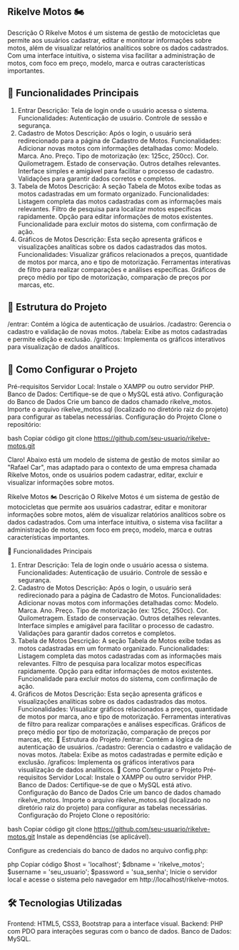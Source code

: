 ## Rikelve Motos 🏍️
Descrição
O Rikelve Motos é um sistema de gestão de motocicletas que permite aos usuários cadastrar, editar e monitorar informações sobre motos, além de visualizar relatórios analíticos sobre os dados cadastrados. Com uma interface intuitiva, o sistema visa facilitar a administração de motos, com foco em preço, modelo, marca e outras características importantes.

## 🎯 Funcionalidades Principais
1. Entrar
Descrição: Tela de login onde o usuário acessa o sistema.
Funcionalidades:
Autenticação de usuário.
Controle de sessão e segurança.
2. Cadastro de Motos
Descrição: Após o login, o usuário será redirecionado para a página de Cadastro de Motos.
Funcionalidades:
Adicionar novas motos com informações detalhadas como:
Modelo.
Marca.
Ano.
Preço.
Tipo de motorização (ex: 125cc, 250cc).
Cor.
Quilometragem.
Estado de conservação.
Outros detalhes relevantes.
Interface simples e amigável para facilitar o processo de cadastro.
Validações para garantir dados corretos e completos.
3. Tabela de Motos
Descrição: A seção Tabela de Motos exibe todas as motos cadastradas em um formato organizado.
Funcionalidades:
Listagem completa das motos cadastradas com as informações mais relevantes.
Filtro de pesquisa para localizar motos específicas rapidamente.
Opção para editar informações de motos existentes.
Funcionalidade para excluir motos do sistema, com confirmação de ação.
4. Gráficos de Motos
Descrição: Esta seção apresenta gráficos e visualizações analíticas sobre os dados cadastrados das motos.
Funcionalidades:
Visualizar gráficos relacionados a preços, quantidade de motos por marca, ano e tipo de motorização.
Ferramentas interativas de filtro para realizar comparações e análises específicas.
Gráficos de preço médio por tipo de motorização, comparação de preços por marcas, etc.
## 📂 Estrutura do Projeto
/entrar: Contém a lógica de autenticação de usuários.
/cadastro: Gerencia o cadastro e validação de novas motos.
/tabela: Exibe as motos cadastradas e permite edição e exclusão.
/graficos: Implementa os gráficos interativos para visualização de dados analíticos.
## 🚀 Como Configurar o Projeto
Pré-requisitos
Servidor Local: Instale o XAMPP ou outro servidor PHP.
Banco de Dados: Certifique-se de que o MySQL está ativo.
Configuração do Banco de Dados
Crie um banco de dados chamado rikelve_motos.
Importe o arquivo rikelve_motos.sql (localizado no diretório raiz do projeto) para configurar as tabelas necessárias.
Configuração do Projeto
Clone o repositório:

bash
Copiar código
git clone https://github.com/seu-usuario/rikelve-motos.git


Claro! Abaixo está um modelo de sistema de gestão de motos similar ao "Rafael Car", mas adaptado para o contexto de uma empresa chamada Rikelve Motos, onde os usuários podem cadastrar, editar, excluir e visualizar informações sobre motos.

Rikelve Motos 🏍️
Descrição
O Rikelve Motos é um sistema de gestão de motocicletas que permite aos usuários cadastrar, editar e monitorar informações sobre motos, além de visualizar relatórios analíticos sobre os dados cadastrados. Com uma interface intuitiva, o sistema visa facilitar a administração de motos, com foco em preço, modelo, marca e outras características importantes.

🎯 Funcionalidades Principais
1. Entrar
Descrição: Tela de login onde o usuário acessa o sistema.
Funcionalidades:
Autenticação de usuário.
Controle de sessão e segurança.
2. Cadastro de Motos
Descrição: Após o login, o usuário será redirecionado para a página de Cadastro de Motos.
Funcionalidades:
Adicionar novas motos com informações detalhadas como:
Modelo.
Marca.
Ano.
Preço.
Tipo de motorização (ex: 125cc, 250cc).
Cor.
Quilometragem.
Estado de conservação.
Outros detalhes relevantes.
Interface simples e amigável para facilitar o processo de cadastro.
Validações para garantir dados corretos e completos.
3. Tabela de Motos
Descrição: A seção Tabela de Motos exibe todas as motos cadastradas em um formato organizado.
Funcionalidades:
Listagem completa das motos cadastradas com as informações mais relevantes.
Filtro de pesquisa para localizar motos específicas rapidamente.
Opção para editar informações de motos existentes.
Funcionalidade para excluir motos do sistema, com confirmação de ação.
4. Gráficos de Motos
Descrição: Esta seção apresenta gráficos e visualizações analíticas sobre os dados cadastrados das motos.
Funcionalidades:
Visualizar gráficos relacionados a preços, quantidade de motos por marca, ano e tipo de motorização.
Ferramentas interativas de filtro para realizar comparações e análises específicas.
Gráficos de preço médio por tipo de motorização, comparação de preços por marcas, etc.
📂 Estrutura do Projeto
/entrar: Contém a lógica de autenticação de usuários.
/cadastro: Gerencia o cadastro e validação de novas motos.
/tabela: Exibe as motos cadastradas e permite edição e exclusão.
/graficos: Implementa os gráficos interativos para visualização de dados analíticos.
🚀 Como Configurar o Projeto
Pré-requisitos
Servidor Local: Instale o XAMPP ou outro servidor PHP.
Banco de Dados: Certifique-se de que o MySQL está ativo.
Configuração do Banco de Dados
Crie um banco de dados chamado rikelve_motos.
Importe o arquivo rikelve_motos.sql (localizado no diretório raiz do projeto) para configurar as tabelas necessárias.
Configuração do Projeto
Clone o repositório:

bash
Copiar código
git clone https://github.com/seu-usuario/rikelve-motos.git
Instale as dependências (se aplicável).

Configure as credenciais do banco de dados no arquivo config.php:

php
Copiar código
$host = 'localhost';
$dbname = 'rikelve_motos';
$username = 'seu_usuario';
$password = 'sua_senha';
Inicie o servidor local e acesse o sistema pelo navegador em http://localhost/rikelve-motos.

## 🛠 Tecnologias Utilizadas
Frontend:
HTML5, CSS3, Bootstrap para a interface visual.
Backend:
PHP com PDO para interações seguras com o banco de dados.
Banco de Dados:
MySQL.
